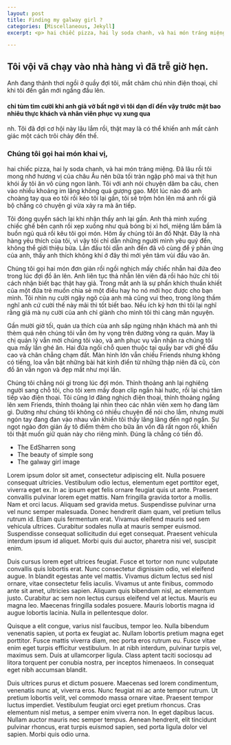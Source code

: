 ```yaml
---
layout: post
title: Finding my galway girl ?
categories: [Miscellaneous, Jekyll]
excerpt: <p> hai chiếc pizza, hai ly soda chanh, và hai món tráng miệng. Đã lâu rồi tôi mong nhớ hương vị của châu Âu nên bữa tối tràn ngập phô mai và thịt hun khói ấy tôi ăn vô cùng ngon lành. Tôi với anh nói chuyện dăm ba câu, chen vào nhiều khoảng im lặng không quá gượng gạo. Một lúc nào đó anh choàng tay qua eo tôi rồi kéo tôi lại gần, tôi sẽ trộm hôn lên má anh rồi giả bộ chẳng có chuyện gì vừa xảy ra mà ăn tiếp.</p>

---
```

## Tôi vội vã chạy vào nhà hàng vì đã trễ giờ hẹn. 
Anh đang thảnh thơi ngồi ở quầy đợi tôi, mắt chăm chú nhìn điện thoại, chỉ khi tôi đến gần mới ngẩng đầu lên. 
#### chỉ tủm tỉm cười khi anh giả vờ bất ngờ vì tôi dạn dĩ đến vậy trước mặt bao nhiêu thực khách và nhân viên phục vụ xung qua
nh. Tôi đã đợi cơ hội này lâu lắm rồi, thật may là có thể khiến anh mất cảnh giác một cách trôi chảy đến thế.

### Chúng tôi gọi hai món khai vị, 
hai chiếc pizza, hai ly soda chanh, và hai món tráng miệng. Đã lâu rồi tôi mong nhớ hương vị của châu Âu nên bữa tối tràn ngập phô mai và thịt hun khói ấy tôi ăn vô cùng ngon lành. Tôi với anh nói chuyện dăm ba câu, chen vào nhiều khoảng im lặng không quá gượng gạo. Một lúc nào đó anh choàng tay qua eo tôi rồi kéo tôi lại gần, tôi sẽ trộm hôn lên má anh rồi giả bộ chẳng có chuyện gì vừa xảy ra mà ăn tiếp.

Tôi đóng quyển sách lại khi nhận thấy anh lại gần. Anh thả mình xuống chiếc ghế bên cạnh rồi xẹp xuống như quả bóng bị xì hơi, miệng lầm bầm là buồn ngủ quá rồi kêu tôi gọi món. Hôm ấy chúng tôi ăn đồ Nhật. Đây là nhà hàng yêu thích của tôi, vì vậy tôi chỉ dẫn những người mình yêu quý đến, không thể giới thiệu bừa. Lần đầu tôi dẫn anh đến đã vô cùng để ý phản ứng của anh, thấy anh thích không khí ở đây thì mới yên tâm vùi đầu vào ăn.

Chúng tôi gọi hai món đơn giản rồi ngồi nghịch mấy chiếc nhẫn hai đứa đeo trong lúc đợi đồ ăn lên. Anh liên tục thả nhẫn lên viên đá rồi háo hức chỉ tôi cách nhận biết bạc thật hay giả. Trong mắt anh là sự phấn khích thuần khiết của một đứa trẻ muốn chia sẻ một điều hay ho nó mới học được cho bạn mình. Tôi nhìn nụ cười ngây ngô của anh mà cũng vui theo, trong lòng thầm nghĩ anh cứ cười thế này mãi thì tốt biết bao. Nếu ích kỷ hơn thì tôi lại nghĩ rằng giá mà nụ cười của anh chỉ giành cho mình tôi thì càng mãn nguyện.

Gần mười giờ tối, quán ưa thích của anh sắp ngừng nhận khách mà anh thì thèm quá nên chúng tôi vẫn ôm hy vọng trên đường vòng ra quán. May là chị quản lý vẫn mời chúng tôi vào, và anh phục vụ vẫn nhận ra chúng tôi qua mấy lần ghé ăn. Hai đứa ngồi chỗ quen thuộc tại quầy bar với ghế đẩu cao và chân chẳng chạm đất. Màn hình lớn vẫn chiếu Friends nhưng không có tiếng, loa vẫn bật những bài hát kinh điển từ những thập niên đã cũ, còn đồ ăn vẫn ngon và đẹp mắt như mọi lần.

Chúng tôi chẳng nói gì trong lúc đợi món. Thỉnh thoảng anh lại nghiêng người sang chỗ tôi, cho tôi xem mấy đoạn clip ngắn hài hước, rồi lại chú tâm tiếp vào điện thoại. Tôi cũng lơ đãng nghịch điện thoại, thỉnh thoảng ngẩng lên xem Friends, thỉnh thoảng lại nhìn theo các nhân viên xem họ đang làm gì. Dường như chúng tôi không có nhiều chuyện để nói cho lắm, nhưng mười ngón tay đang đan vào nhau vẫn khiến tôi thấy lâng lâng đến ngớ ngẩn. Sự ngọt ngào đơn giản ấy tô điểm thêm cho bữa ăn vốn đã rất ngon rồi, khiến tôi thật muốn giữ quán này cho riêng mình. Đúng là chẳng có tiền đồ.
- The EdSharren song
- The beauty of simple song
- The galway girl image

 Lorem ipsum dolor sit amet, consectetur adipiscing elit. Nulla posuere consequat ultricies. Vestibulum odio lectus, elementum eget porttitor eget, viverra eget ex. In ac ipsum eget felis ornare feugiat quis ut ante. Praesent convallis pulvinar lorem eget mattis. Nam fringilla gravida tortor a mollis. Nam et orci lacus. Aliquam sed gravida metus. Suspendisse pulvinar urna vel nunc semper malesuada. Donec hendrerit diam quam, vel pretium tellus rutrum id. Etiam quis fermentum erat. Vivamus eleifend mauris sed sem vehicula ultrices. Curabitur sodales nulla at mauris semper euismod. Suspendisse consequat sollicitudin dui eget consequat. Praesent vehicula interdum ipsum id aliquet. Morbi quis dui auctor, pharetra nisi vel, suscipit enim.

Duis cursus lorem eget ultrices feugiat. Fusce et tortor non nunc vulputate convallis quis lobortis erat. Nunc consectetur dignissim odio, vel eleifend augue. In blandit egestas ante vel mattis. Vivamus dictum lectus sed nisl ornare, vitae consectetur felis iaculis. Vivamus ut ante finibus, commodo ante sit amet, ultricies sapien. Aliquam quis bibendum nisl, ac elementum justo. Curabitur ac sem non lectus cursus eleifend vel at lectus. Mauris eu magna leo. Maecenas fringilla sodales posuere. Mauris lobortis magna id augue lobortis lacinia. Nulla in pellentesque dolor.

Quisque a elit congue, varius nisl faucibus, tempor leo. Nulla bibendum venenatis sapien, ut porta ex feugiat ac. Nullam lobortis pretium magna eget porttitor. Fusce mattis viverra diam, nec porta eros rutrum eu. Fusce vitae enim eget turpis efficitur vestibulum. In at nibh interdum, pulvinar turpis vel, maximus sem. Duis at ullamcorper ligula. Class aptent taciti sociosqu ad litora torquent per conubia nostra, per inceptos himenaeos. In consequat eget nibh accumsan blandit.

Duis ultrices purus et dictum posuere. Maecenas sed lorem condimentum, venenatis nunc at, viverra eros. Nunc feugiat mi ac ante tempor rutrum. Ut pretium lobortis velit, vel commodo massa ornare vitae. Praesent tempor luctus imperdiet. Vestibulum feugiat orci eget pretium rhoncus. Cras elementum nisl metus, a semper enim viverra non. In eget dapibus lacus. Nullam auctor mauris nec semper tempus. Aenean hendrerit, elit tincidunt pulvinar rhoncus, erat turpis euismod sapien, sed porta ligula dolor vel sapien. Morbi quis odio urna.
